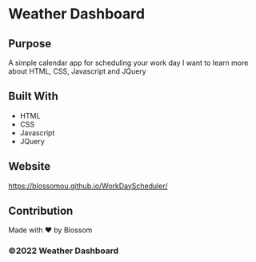 # Weather Dashboard

## Purpose

A simple calendar app for scheduling your work day
I want to learn more about HTML, CSS, Javascript and JQuery

## Built With

- HTML
- CSS
- Javascript
- JQuery

## Website

https://blossomou.github.io/WorkDayScheduler/

## Contribution

Made with ❤️ by Blossom

### ©️2022 Weather Dashboard
